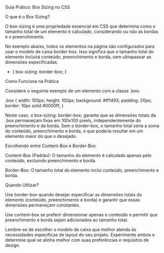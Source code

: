 
Guia Prático: Box Sizing no CSS


O que é o Box Sizing?

O box-sizing é uma propriedade essencial em CSS que determina como o tamanho total de um elemento é calculado, considerando ou não as bordas e o preenchimento.

No exemplo abaixo, todos os elementos na página são configurados para usar o modelo de caixa border-box. Isso significa que o tamanho total do elemento incluirá conteúdo, preenchimento e borda, sem ultrapassar as dimensões especificadas.

* {
    box-sizing: border-box; 
}


Como Funciona na Prática

Considere o seguinte exemplo de um elemento com a classe .box:

.box {
    width: 100px;
    height: 100px;
    background: #ff1493;
    padding: 20px;
    border: 10px solid #0000ff;
}

Neste caso, o box-sizing: border-box; garante que as dimensões totais da .box permaneçam fixas em 100x100 pixels, independentemente do preenchimento e da borda. Sem o border-box, o tamanho total seria a soma do conteúdo, preenchimento e borda, o que poderia resultar em um elemento maior do que o desejado.


Escolhendo entre Content-Box e Border-Box

Content-Box (Padrão): O tamanho do elemento é calculado apenas pelo conteúdo, excluindo preenchimento e borda.

Border-Box: O tamanho total do elemento inclui conteúdo, preenchimento e borda.


Quando Utilizar?

Use border-box quando desejar especificar as dimensões totais do elemento (conteúdo, preenchimento e borda) e garantir que essas dimensões permaneçam constantes.

Use content-box se preferir dimensionar apenas o conteúdo e permitir que preenchimento e borda sejam adicionados ao tamanho total.


Lembre-se de escolher o modelo de caixa que melhor atenda às necessidades específicas de layout do seu projeto. Experimente ambos e determine qual se alinha melhor com suas preferências e requisitos de design.